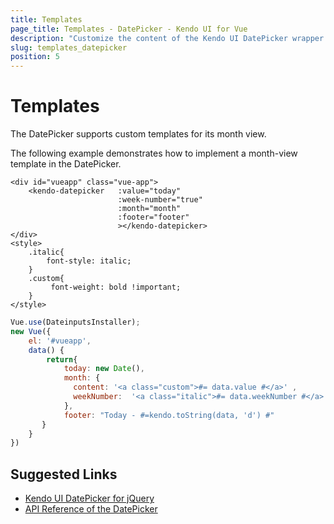 ```yaml
---
title: Templates
page_title: Templates - DatePicker - Kendo UI for Vue
description: "Customize the content of the Kendo UI DatePicker wrapper for Vue."
slug: templates_datepicker
position: 5
---
```


# Templates

The DatePicker supports custom templates for its month view.

The following example demonstrates how to implement a month-view template in the DatePicker.

```html-preview
<div id="vueapp" class="vue-app">   
    <kendo-datepicker   :value="today"
                        :week-number="true"                        
                        :month="month"
                        :footer="footer"                        
                        ></kendo-datepicker>
</div>
<style>
    .italic{
        font-style: italic;
    }
    .custom{
         font-weight: bold !important;
    }
</style>
```
```js
Vue.use(DateinputsInstaller);
new Vue({
	el: '#vueapp',
    data() {
        return{    
            today: new Date(),           
            month: {              
              content: '<a class="custom">#= data.value #</a>' ,
              weekNumber:  '<a class="italic">#= data.weekNumber #</a>'
            },
            footer: "Today - #=kendo.toString(data, 'd') #"
       }
    }
})  
```

## Suggested Links

* [Kendo UI DatePicker for jQuery](https://docs.telerik.com/kendo-ui/controls/editors/datepicker/overview)
* [API Reference of the DatePicker](https://docs.telerik.com/kendo-ui/api/javascript/ui/datepicker)
